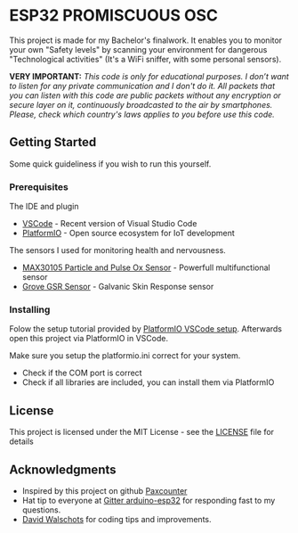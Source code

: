 # ESP32 PROMISCUOUS OSC

This project is made for my Bachelor's finalwork. It enables you to monitor your own "Safety levels" by scanning your environment 
for dangerous "Technological activities" (It's a WiFi sniffer, with some personal sensors).

**VERY IMPORTANT:** *This code is only for educational purposes. I don’t want to listen for any private communication and I don't do it. All packets that you can listen with this code are public packets without any encryption or secure layer on it, continuously broadcasted to the air by smartphones. Please, check which country's laws applies to you before use this code.*

## Getting Started

Some quick guideliness if you wish to run this yourself.

### Prerequisites

The IDE and plugin

* [VSCode](https://code.visualstudio.com/) - Recent version of Visual Studio Code
* [PlatformIO](https://platformio.org/) - Open source ecosystem for IoT development

The sensors I used for monitoring health and nervousness.

* [MAX30105 Particle and Pulse Ox Sensor](https://learn.sparkfun.com/tutorials/max30105-particle-and-pulse-ox-sensor-hookup-guide/all) - Powerfull multifunctional sensor
* [Grove GSR Sensor](http://wiki.seeedstudio.com/Grove-GSR_Sensor/) - Galvanic Skin Response sensor

### Installing

Folow the setup tutorial provided by [PlatformIO VSCode setup](https://docs.platformio.org/en/latest/ide/vscode.html).
Afterwards open this project via PlatformIO in VSCode.

Make sure you setup the platformio.ini correct for your system.

* Check if the COM port is correct
* Check if all libraries are included, you can install them via PlatformIO
## License

This project is licensed under the MIT License - see the [LICENSE](LICENSE) file for details

## Acknowledgments

* Inspired by this project on github [Paxcounter](https://github.com/cyberman54/ESP32-Paxcounter)
* Hat tip to everyone at [Gitter arduino-esp32](https://gitter.im/espressif/arduino-esp32) for responding fast to my questions.
* [David Walschots](https://github.com/davidwalschots) for coding tips and improvements. 

